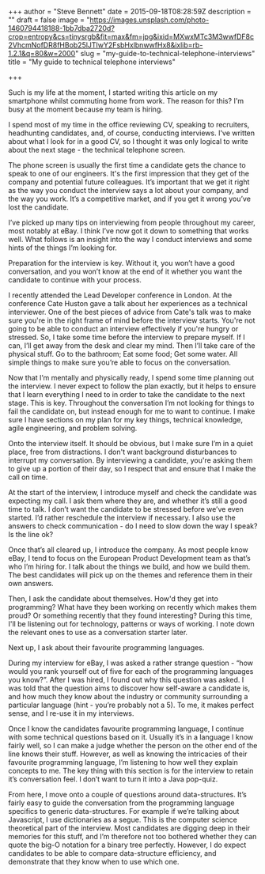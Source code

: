+++
author = "Steve Bennett"
date = 2015-09-18T08:28:59Z
description = ""
draft = false
image = "https://images.unsplash.com/photo-1460794418188-1bb7dba2720d?crop=entropy&cs=tinysrgb&fit=max&fm=jpg&ixid=MXwxMTc3M3wwfDF8c2VhcmNofDR8fHBob25lJTIwY2FsbHxlbnwwfHx8&ixlib=rb-1.2.1&q=80&w=2000"
slug = "my-guide-to-technical-telephone-interviews"
title = "My guide to technical telephone interviews"

+++


Such is my life at the moment, I started writing this article on my smartphone whilst commuting home from work. The reason for this? I'm busy at the moment because my team is hiring.

I spend most of my time in the office reviewing CV, speaking to recruiters, headhunting candidates, and, of course, conducting interviews. I've written about what I look for in a good CV, so I thought it was only logical to write about the next stage - the technical telephone screen.

The phone screen is usually the first time a candidate gets the chance to speak to one of our engineers. It's the first impression that they get of the company and potential future colleagues. It’s important that we get it right as the way you conduct the interview says a lot about your company, and the way you work. It’s a competitive market, and if you get it wrong you’ve lost the candidate.

I’ve picked up many tips on interviewing from people throughout my career, most notably at eBay. I think I’ve now got it down to something that works well. What follows is an insight into the way I conduct interviews and some hints of the things I’m looking for.

Preparation for the interview is key. Without it, you won’t have a good conversation, and you won’t know at the end of it whether you want the candidate to continue with your process.

I recently attended the Lead Developer conference in London. At the conference Cate Huston gave a talk about her experiences as a technical interviewer. One of the best pieces of advice from Cate's talk was to make sure you're in the right frame of mind before the interview starts. You're not going to be able to conduct an interview effectively if you're hungry or stressed. So, I take some time before the interview to prepare myself. If I can, I’ll get away from the desk and clear my mind. Then I’ll take care of the physical stuff. Go to the bathroom; Eat some food; Get some water. All simple things to make sure you’re able to focus on the conversation.

Now that I’m mentally and physically ready, I spend some time planning out the interview. I never expect to follow the plan exactly, but it helps to ensure that I learn everything I need to in order to take the candidate to the next stage. This is key. Throughout the conversation I’m not looking for things to fail the candidate on, but instead enough for me to want to continue. I make sure I have sections on my plan for my key things, technical knowledge, agile engineering, and problem solving.

Onto the interview itself. It should be obvious, but I make sure I’m in a quiet place, free from distractions. I don't want background disturbances to interrupt my conversation. By interviewing a candidate, you're asking them to give up a portion of their day, so I respect that and ensure that I make the call on time.

At the start of the interview, I introduce myself and check the candidate was expecting my call. I ask them where they are, and whether it’s still a good time to talk. I don’t want the candidate to be stressed before we’ve even started. I’d rather reschedule the interview if necessary. I also use the answers to check communication - do I need to slow down the way I speak? Is the line ok?

Once that’s all cleared up, I introduce the company. As most people know eBay, I tend to focus on the European Product Development team as that’s who I’m hiring for. I talk about the things we build, and how we build them. The best candidates will pick up on the themes and reference them in their own answers.

Then, I ask the candidate about themselves. How'd they get into programming? What have they been working on recently which makes them proud? Or something recently that they found interesting? During this time, I'll be listening out for technology, patterns or ways of working. I note down the relevant ones to use as a conversation starter later.

Next up, I ask about their favourite programming languages.

During my interview for eBay, I was asked a rather strange question - “how would you rank yourself out of five for each of the programming languages you know?”. After I was hired, I found out why this question was asked. I was told that the question aims to discover how self-aware a candidate is, and how much they know about the industry or community surrounding a particular language (hint - you’re probably not a 5). To me, it makes perfect sense, and I re-use it in my interviews.

Once I know the candidates favourite programming language, I continue with some technical questions based on it. Usually it’s in a language I know fairly well, so I can make a judge whether the person on the other end of the line knows their stuff. However, as well as knowing the intricacies of their favourite programming language, I’m listening to how well they explain concepts to me. The key thing with this section is for the interview to retain it’s conversation feel. I don’t want to turn it into a Java pop-quiz.

From here, I move onto a couple of questions around data-structures. It’s fairly easy to guide the conversation from the programming language specifics to generic data-structures. For example if we’re talking about Javascript, I use dictionaries as a segue. This is the computer science theoretical part of the interview. Most candidates are digging deep in their memories for this stuff, and I’m therefore not too bothered whether they can quote the big-O notation for a binary tree perfectly. However, I do expect candidates to be able to compare data-structure efficiency, and demonstrate that they know when to use which one.



